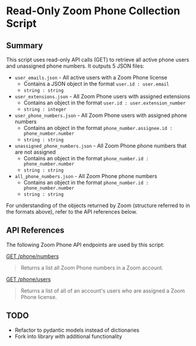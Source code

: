 # Read-Only Zoom Phone Collection Script

## Summary

This script uses read-only API calls (GET) to retrieve all active phone users and unassigned phone numbers.  It outputs 5 JSON files:

 - `user_emails.json` - All active users with a Zoom Phone license
	 - Contains a JSON object in the format `user.id : user.email`
     - `string : string`
- `user_extensions.json` - All Zoom Phone users with assigned extensions
	- Contains an object in the format `user.id : user.extension_number`
    - `string : integer`
- `user_phone_numbers.json` - All Zoom Phone users with assigned phone numbers
	- Contains an object in the format `phone_number.assignee.id : phone_number.number`
    - `string : string`
- `unassigned_phone_numbers.json` - All Zoom Phone phone numbers that are not assigned
    - Contains an object in the format `phone_number.id : phone_number.number`
    - `string : string`
- `all_phone_numbers.json` - All Zoom Phone phone numbers
    - Contains an object in the format `phone_number.id : phone_number.number`
    - `string : string`

For understanding of the objects returned by Zoom (structure referred to in the formats above), refer to the API references below.


## API References
The following Zoom Phone API endpoints are used by this script:

[GET  /phone/numbers](https://developers.zoom.us/docs/api/rest/reference/phone/methods/#operation/listAccountPhoneNumbers)

> Returns a list all Zoom Phone numbers in a Zoom account.

[GET  /phone/users](https://developers.zoom.us/docs/api/rest/reference/phone/methods/#operation/listPhoneUsers)

> Returns a list of all of an account's users who are assigned a Zoom Phone license.


## TODO
 - Refactor to pydantic models instead of dictionaries
 - Fork into library with additional functionality